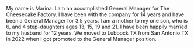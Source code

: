 My name is Marina.  I am an accomplished General Manager for The Cheesecake Factory.  I have been with the company for 14 years and have been a General Manager for 3.5 years.
I am a mother to my one son, who is 6, and 4 step-daughters ages 13, 15, 19 and 21.  I have been happily married to my husband for 12 years.  We moved to Lubbock TX from San Antonio TX in 2022 when I got promoted to the General Manager position.